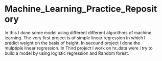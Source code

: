 # Machine_Learning_Practice_Repository
In this I done some model using different different algorithms of machine learning.
The very first project is of simple linear regression in which I predict weight on the basis of height.
In secound project I done the mulptiple linear regression.
In Third project I work on hr_data were i try to build a model by using logistic regression and Random forest.
